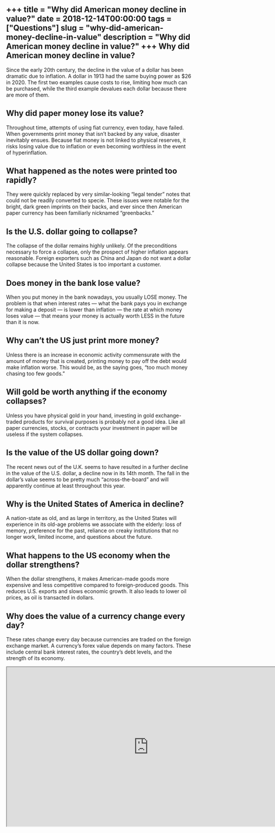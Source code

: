 +++
title = "Why did American money decline in value?"
date = 2018-12-14T00:00:00
tags = ["Questions"]
slug = "why-did-american-money-decline-in-value"
description = "Why did American money decline in value?"
+++
Why did American money decline in value?
----------------------------------------

Since the early 20th century, the decline in the value of a dollar has been dramatic due to inflation. A dollar in 1913 had the same buying power as $26 in 2020. The first two examples cause costs to rise, limiting how much can be purchased, while the third example devalues each dollar because there are more of them.

Why did paper money lose its value?
-----------------------------------

Throughout time, attempts of using fiat currency, even today, have failed. When governments print money that isn’t backed by any value, disaster inevitably ensues. Because fiat money is not linked to physical reserves, it risks losing value due to inflation or even becoming worthless in the event of hyperinflation.

What happened as the notes were printed too rapidly?
----------------------------------------------------

They were quickly replaced by very similar-looking “legal tender” notes that could not be readily converted to specie. These issues were notable for the bright, dark green imprints on their backs, and ever since then American paper currency has been familiarly nicknamed “greenbacks.”

Is the U.S. dollar going to collapse?
-------------------------------------

The collapse of the dollar remains highly unlikely. Of the preconditions necessary to force a collapse, only the prospect of higher inflation appears reasonable. Foreign exporters such as China and Japan do not want a dollar collapse because the United States is too important a customer.

Does money in the bank lose value?
----------------------------------

When you put money in the bank nowadays, you usually LOSE money. The problem is that when interest rates — what the bank pays you in exchange for making a deposit — is lower than inflation — the rate at which money loses value — that means your money is actually worth LESS in the future than it is now.

Why can’t the US just print more money?
---------------------------------------

Unless there is an increase in economic activity commensurate with the amount of money that is created, printing money to pay off the debt would make inflation worse. This would be, as the saying goes, “too much money chasing too few goods.”

Will gold be worth anything if the economy collapses?
-----------------------------------------------------

Unless you have physical gold in your hand, investing in gold exchange-traded products for survival purposes is probably not a good idea. Like all paper currencies, stocks, or contracts your investment in paper will be useless if the system collapses.

Is the value of the US dollar going down?
-----------------------------------------

The recent news out of the U.K. seems to have resulted in a further decline in the value of the U.S. dollar, a decline now in its 14th month. The fall in the dollar’s value seems to be pretty much “across-the-board” and will apparently continue at least throughout this year.

Why is the United States of America in decline?
-----------------------------------------------

A nation-state as old, and as large in territory, as the United States will experience in its old-age problems we associate with the elderly: loss of memory, preference for the past, reliance on creaky institutions that no longer work, limited income, and questions about the future.

What happens to the US economy when the dollar strengthens?
-----------------------------------------------------------

When the dollar strengthens, it makes American-made goods more expensive and less competitive compared to foreign-produced goods. This reduces U.S. exports and slows economic growth. It also leads to lower oil prices, as oil is transacted in dollars.

Why does the value of a currency change every day?
--------------------------------------------------

These rates change every day because currencies are traded on the foreign exchange market. A currency’s forex value depends on many factors. These include central bank interest rates, the country’s debt levels, and the strength of its economy.

<iframe allow="accelerometer; autoplay; clipboard-write; encrypted-media; gyroscope; picture-in-picture" allowfullscreen="" class="__youtube_prefs__  epyt-is-override  no-lazyload" data-no-lazy="1" data-origheight="433" data-origwidth="770" data-skipgform_ajax_framebjll="" height="433" id="_ytid_17354" loading="lazy" src="https://www.youtube.com/embed/tFkbT_-58ds?enablejsapi=1&autoplay=0&cc_load_policy=0&cc_lang_pref=&iv_load_policy=1&loop=0&modestbranding=0&rel=1&fs=1&playsinline=0&autohide=2&theme=dark&color=red&controls=1&" title="YouTube player" width="770"></iframe>